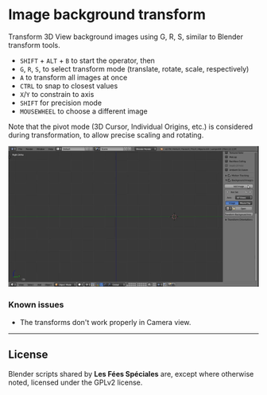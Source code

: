 # Image background transform
Transform 3D View background images using G, R, S, similar to Blender transform tools.
* `SHIFT` + `ALT` + `B` to start the operator, then
* `G`, `R`, `S`, to select transform mode (translate, rotate, scale, respectively)
* `A` to transform all images at once
* `CTRL` to snap to closest values
* `X`/`Y` to constrain to axis
* `SHIFT` for precision mode
* `MOUSEWHEEL` to choose a different image

Note that the pivot mode (3D Cursor, Individual Origins, etc.) is considered during transformation, to allow precise scaling and rotating.

![Background image transform](https://raw.githubusercontent.com/LesFeesSpeciales/blender-scripts-docs/master/BG_xform_edit.gif "Background image transform")  

### Known issues
* The transforms don't work properly in Camera view.

-----

## License

Blender scripts shared by **Les Fées Spéciales** are, except where otherwise noted, licensed under the GPLv2 license.
